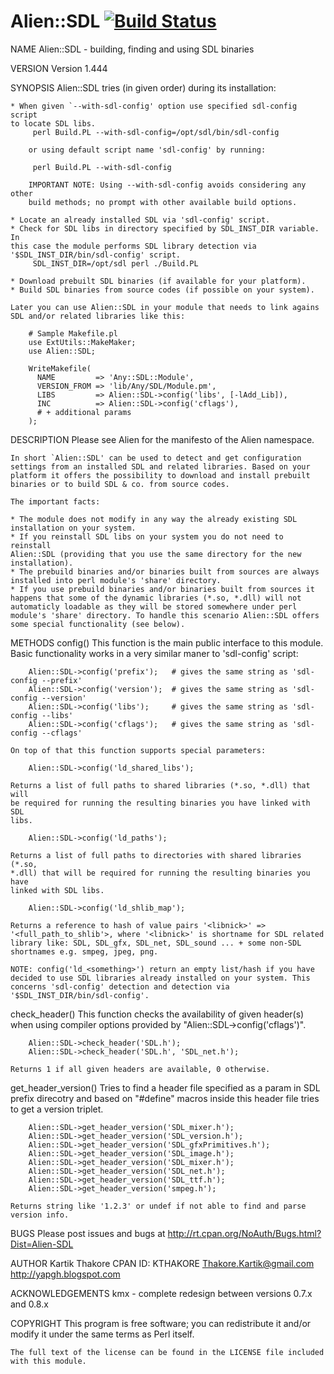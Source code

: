# Alien::SDL [![Build Status](https://travis-ci.org/PerlGameDev/Alien-SDL.svg?branch=master)](https://travis-ci.org/PerlGameDev/Alien-SDL)

NAME
    Alien::SDL - building, finding and using SDL binaries

VERSION
    Version 1.444

SYNOPSIS
    Alien::SDL tries (in given order) during its installation:

    * When given `--with-sdl-config' option use specified sdl-config script
    to locate SDL libs.
         perl Build.PL --with-sdl-config=/opt/sdl/bin/sdl-config

        or using default script name 'sdl-config' by running:

         perl Build.PL --with-sdl-config

        IMPORTANT NOTE: Using --with-sdl-config avoids considering any other
        build methods; no prompt with other available build options.

    * Locate an already installed SDL via 'sdl-config' script.
    * Check for SDL libs in directory specified by SDL_INST_DIR variable. In
    this case the module performs SDL library detection via
    '$SDL_INST_DIR/bin/sdl-config' script.
         SDL_INST_DIR=/opt/sdl perl ./Build.PL

    * Download prebuilt SDL binaries (if available for your platform).
    * Build SDL binaries from source codes (if possible on your system).

    Later you can use Alien::SDL in your module that needs to link agains
    SDL and/or related libraries like this:

        # Sample Makefile.pl
        use ExtUtils::MakeMaker;
        use Alien::SDL;

        WriteMakefile(
          NAME         => 'Any::SDL::Module',
          VERSION_FROM => 'lib/Any/SDL/Module.pm',
          LIBS         => Alien::SDL->config('libs', [-lAdd_Lib]),
          INC          => Alien::SDL->config('cflags'),
          # + additional params
        );

DESCRIPTION
    Please see Alien for the manifesto of the Alien namespace.

    In short `Alien::SDL' can be used to detect and get configuration
    settings from an installed SDL and related libraries. Based on your
    platform it offers the possibility to download and install prebuilt
    binaries or to build SDL & co. from source codes.

    The important facts:

    * The module does not modify in any way the already existing SDL
    installation on your system.
    * If you reinstall SDL libs on your system you do not need to reinstall
    Alien::SDL (providing that you use the same directory for the new
    installation).
    * The prebuild binaries and/or binaries built from sources are always
    installed into perl module's 'share' directory.
    * If you use prebuild binaries and/or binaries built from sources it
    happens that some of the dynamic libraries (*.so, *.dll) will not
    automaticly loadable as they will be stored somewhere under perl
    module's 'share' directory. To handle this scenario Alien::SDL offers
    some special functionality (see below).

METHODS
  config()
    This function is the main public interface to this module. Basic
    functionality works in a very similar maner to 'sdl-config' script:

        Alien::SDL->config('prefix');   # gives the same string as 'sdl-config --prefix'
        Alien::SDL->config('version');  # gives the same string as 'sdl-config --version'
        Alien::SDL->config('libs');     # gives the same string as 'sdl-config --libs'
        Alien::SDL->config('cflags');   # gives the same string as 'sdl-config --cflags'

    On top of that this function supports special parameters:

        Alien::SDL->config('ld_shared_libs');

    Returns a list of full paths to shared libraries (*.so, *.dll) that will
    be required for running the resulting binaries you have linked with SDL
    libs.

        Alien::SDL->config('ld_paths');

    Returns a list of full paths to directories with shared libraries (*.so,
    *.dll) that will be required for running the resulting binaries you have
    linked with SDL libs.

        Alien::SDL->config('ld_shlib_map');

    Returns a reference to hash of value pairs '<libnick>' =>
    '<full_path_to_shlib'>, where '<libnick>' is shortname for SDL related
    library like: SDL, SDL_gfx, SDL_net, SDL_sound ... + some non-SDL
    shortnames e.g. smpeg, jpeg, png.

    NOTE: config('ld_<something>') return an empty list/hash if you have
    decided to use SDL libraries already installed on your system. This
    concerns 'sdl-config' detection and detection via
    '$SDL_INST_DIR/bin/sdl-config'.

  check_header()
    This function checks the availability of given header(s) when using
    compiler options provided by "Alien::SDL->config('cflags')".

        Alien::SDL->check_header('SDL.h');
        Alien::SDL->check_header('SDL.h', 'SDL_net.h');

    Returns 1 if all given headers are available, 0 otherwise.

  get_header_version()
    Tries to find a header file specified as a param in SDL prefix direcotry
    and based on "#define" macros inside this header file tries to get a
    version triplet.

        Alien::SDL->get_header_version('SDL_mixer.h');
        Alien::SDL->get_header_version('SDL_version.h');
        Alien::SDL->get_header_version('SDL_gfxPrimitives.h');
        Alien::SDL->get_header_version('SDL_image.h');
        Alien::SDL->get_header_version('SDL_mixer.h');
        Alien::SDL->get_header_version('SDL_net.h');
        Alien::SDL->get_header_version('SDL_ttf.h');
        Alien::SDL->get_header_version('smpeg.h');

    Returns string like '1.2.3' or undef if not able to find and parse
    version info.

BUGS
    Please post issues and bugs at
    http://rt.cpan.org/NoAuth/Bugs.html?Dist=Alien-SDL

AUTHOR
        Kartik Thakore
        CPAN ID: KTHAKORE
        Thakore.Kartik@gmail.com
        http://yapgh.blogspot.com

ACKNOWLEDGEMENTS
        kmx - complete redesign between versions 0.7.x and 0.8.x

COPYRIGHT
    This program is free software; you can redistribute it and/or modify it
    under the same terms as Perl itself.

    The full text of the license can be found in the LICENSE file included
    with this module.

